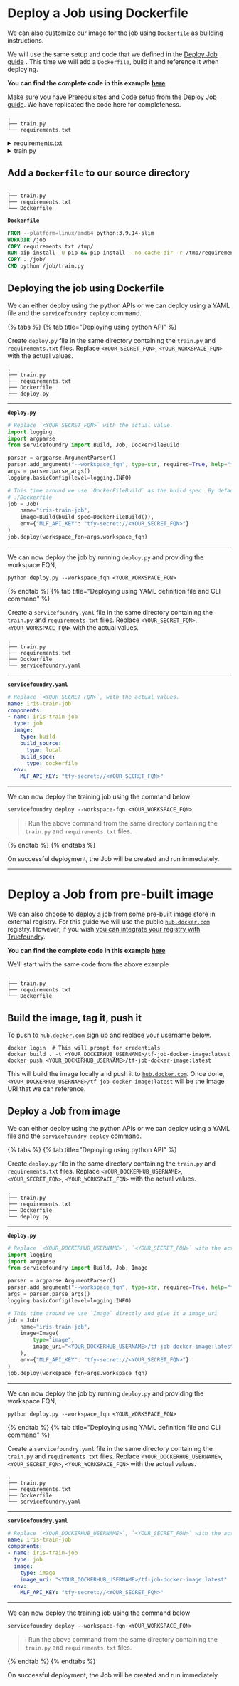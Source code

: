 # Deploy a Job using Dockerfile

We can also customize our image for the job using `Dockerfile` as building instructions.

We will use the same setup and code that we defined in the [Deploy Job guide](./deploy.md) . This time we will add a `Dockerfile`, build it and reference it when deploying.

**You can find the complete code in this example [here](https://github.com/truefoundry/truefoundry-examples/tree/main/deployment/job/dockerfile)**

Make sure you have [Prerequisites](./deploy.md#prerequisites) and [Code](./deploy.md#code-and-dependencies) setup from the [Deploy Job guide](./deploy.md). We have replicated the code here for completeness.

```
.
├── train.py
└── requirements.txt
```

<details>
  <summary>requirements.txt</summary>

  ```
  pandas==1.4.4
  numpy==1.22.4
  scikit-learn==1.1.2
  mlfoundry>=0.4.2,<0.5
  servicefoundry>=0.1.97,<0.2.0
  ```

</details>

<details>
  <summary>train.py</summary>

  ```python
  import mlfoundry
  from sklearn.datasets import load_iris
  from sklearn.model_selection import train_test_split
  from sklearn.pipeline import Pipeline
  from sklearn.preprocessing import StandardScaler
  from sklearn.svm import SVC
  from sklearn.metrics import classification_report

  X, y = load_iris(as_frame=True, return_X_y=True)
  X = X.rename(columns={
          "sepal length (cm)": "sepal_length",
          "sepal width (cm)": "sepal_width",
          "petal length (cm)": "petal_length",
          "petal width (cm)": "petal_width",
  })

  # NOTE:- You can pass these configurations via command line
  # arguments, config file, environment variables.
  X_train, X_test, y_train, y_test = train_test_split(
      X, y, test_size=0.2, random_state=42, stratify=y
  )
  pipe = Pipeline([("scaler", StandardScaler()), ("svc", SVC())])
  pipe.fit(X_train, y_train)
  print(classification_report(y_true=y_test, y_pred=pipe.predict(X_test)))

  # Here we are using Truefoundry's Model Registry, you can push model to any storage 
  run = mlfoundry.get_client().create_run(project_name="iris-classification")
  model_version = run.log_model(
      name="iris-classifier",
      model=model,
      framework="sklearn",
      description="SVC model trained on initial data",
  )
  print(f"Logged model: {model_version.fqn}")
  ```
</details>


## Add a `Dockerfile` to our source directory

```
.
├── train.py
├── requirements.txt
└── Dockerfile
```

**`Dockerfile`**

```dockerfile
FROM --platform=linux/amd64 python:3.9.14-slim
WORKDIR /job
COPY requirements.txt /tmp/
RUN pip install -U pip && pip install --no-cache-dir -r /tmp/requirements.txt
COPY . /job/
CMD python /job/train.py
```


## Deploying the job using Dockerfile
We can either deploy using the python APIs or we can deploy using a YAML file and the `servicefoundry deploy` command.

{% tabs %}
{% tab title="Deploying using python API" %}

Create `deploy.py` file in the same directory containing the `train.py` and `requirements.txt` files. Replace `<YOUR_SECRET_FQN>`, `<YOUR_WORKSPACE_FQN>`  with the actual values.

```
.
├── train.py
├── requirements.txt
├── Dockerfile
└── deploy.py
```

---

**`deploy.py`**

```python
# Replace `<YOUR_SECRET_FQN>` with the actual value.
import logging
import argparse
from servicefoundry import Build, Job, DockerFileBuild

parser = argparse.ArgumentParser()
parser.add_argument("--workspace_fqn", type=str, required=True, help="fqn of the workspace to deploy to")
args = parser.parse_args()
logging.basicConfig(level=logging.INFO)

# This time around we use `DockerFileBuild` as the build spec. By default it looks for
# ./Dockerfile
job = Job(
    name="iris-train-job",
    image=Build(build_spec=DockerFileBuild()),
    env={"MLF_API_KEY": "tfy-secret://<YOUR_SECRET_FQN>"}
)
job.deploy(workspace_fqn=args.workspace_fqn)
```

---

We can now deploy the job by running `deploy.py` and providing the workspace FQN, 

```shell
python deploy.py --workspace_fqn <YOUR_WORKSPACE_FQN>
```

{% endtab %}
{% tab title="Deploying using YAML definition file and CLI command" %} 

Create a `servicefoundry.yaml` file  in the same directory containing the `train.py` and `requirements.txt` files. Replace `<YOUR_SECRET_FQN>`, `<YOUR_WORKSPACE_FQN>`  with the actual values.

```
.
├── train.py
├── requirements.txt
├── Dockerfile
└── servicefoundry.yaml
```

---

**`servicefoundry.yaml`**

```yaml
# Replace `<YOUR_SECRET_FQN>`, with the actual values.
name: iris-train-job
components:
- name: iris-train-job
  type: job
  image:
    type: build
    build_source:
      type: local
    build_spec:
      type: dockerfile
  env:
    MLF_API_KEY: "tfy-secret://<YOUR_SECRET_FQN>"
```

---

We can now deploy the training job using the command below

```shell
servicefoundry deploy --workspace-fqn <YOUR_WORKSPACE_FQN>
```
> :information_source: Run the above command from the same directory containing the `train.py` and `requirements.txt` files.

{% endtab %}
{% endtabs %}

On successful deployment, the Job will be created and run immediately.  

---

# Deploy a Job from pre-built image

We can also choose to deploy a job from some pre-built image store in external registry. For this guide we will use the public [`hub.docker.com`](https://hub.docker.com/) registry. However, if you wish [you can integrate your registry with Truefoundry](../../deploy-on-own-cloud/servicefoundry-bootstrap.md#setup-a-default-docker-image-registry).

**You can find the complete code in this example [here](https://github.com/truefoundry/truefoundry-examples/tree/main/deployment/job/docker_image)**

We'll start with the same code from the above example

```
.
├── train.py
├── requirements.txt
└── Dockerfile
```

## Build the image, tag it, push it

To push to [`hub.docker.com`](https://hub.docker.com/) sign up and replace your username below.

```shell
docker login  # This will prompt for credentials
docker build . -t <YOUR_DOCKERHUB_USERNAME>/tf-job-docker-image:latest
docker push <YOUR_DOCKERHUB_USERNAME>/tf-job-docker-image:latest
```

This will build the image locally and push it to [`hub.docker.com`](https://hub.docker.com/). Once done, `<YOUR_DOCKERHUB_USERNAME>/tf-job-docker-image:latest` will be the Image URI that we can reference.

## Deploy a Job from image

We can either deploy using the python APIs or we can deploy using a YAML file and the `servicefoundry deploy` command.

{% tabs %}
{% tab title="Deploying using python API" %}

Create `deploy.py` file in the same directory containing the `train.py` and `requirements.txt` files. Replace `<YOUR_DOCKERHUB_USERNAME>`, `<YOUR_SECRET_FQN>`, `<YOUR_WORKSPACE_FQN>`  with the actual values.

```
.
├── train.py
├── requirements.txt
├── Dockerfile
└── deploy.py
```

---

**`deploy.py`**

```python
# Replace `<YOUR_DOCKERHUB_USERNAME>`, `<YOUR_SECRET_FQN>` with the actual values.
import logging
import argparse
from servicefoundry import Build, Job, Image

parser = argparse.ArgumentParser()
parser.add_argument("--workspace_fqn", type=str, required=True, help="fqn of the workspace to deploy to")
args = parser.parse_args()
logging.basicConfig(level=logging.INFO)

# This time around we use `Image` directly and give it a image_uri
job = Job(
    name="iris-train-job",
    image=Image(
        type="image",
        image_uri="<YOUR_DOCKERHUB_USERNAME>/tf-job-docker-image:latest"
    ),
    env={"MLF_API_KEY": "tfy-secret://<YOUR_SECRET_FQN>"}
)
job.deploy(workspace_fqn=args.workspace_fqn)
```

---

We can now deploy the job by running `deploy.py` and providing the workspace FQN, 

```shell
python deploy.py --workspace_fqn <YOUR_WORKSPACE_FQN>
```

{% endtab %}
{% tab title="Deploying using YAML definition file and CLI command" %} 

Create a `servicefoundry.yaml` file  in the same directory containing the `train.py` and `requirements.txt` files. Replace `<YOUR_DOCKERHUB_USERNAME>`, `<YOUR_SECRET_FQN>`, `<YOUR_WORKSPACE_FQN>`  with the actual values.

```
.
├── train.py
├── requirements.txt
├── Dockerfile
└── servicefoundry.yaml
```

---

**`servicefoundry.yaml`**

```yaml
# Replace `<YOUR_DOCKERHUB_USERNAME>`, `<YOUR_SECRET_FQN>` with the actual values.
name: iris-train-job
components:
- name: iris-train-job
  type: job
  image:
    type: image
    image_uri: "<YOUR_DOCKERHUB_USERNAME>/tf-job-docker-image:latest"
  env:
    MLF_API_KEY: "tfy-secret://<YOUR_SECRET_FQN>"
```

---

We can now deploy the training job using the command below

```shell
servicefoundry deploy --workspace-fqn <YOUR_WORKSPACE_FQN>
```

> :information_source: Run the above command from the same directory containing the `train.py` and `requirements.txt` files.

{% endtab %}
{% endtabs %}

On successful deployment, the Job will be created and run immediately.  